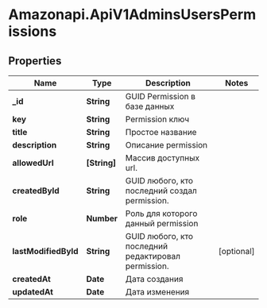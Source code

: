 # Amazonapi.ApiV1AdminsUsersPermissions

## Properties

Name | Type | Description | Notes
------------ | ------------- | ------------- | -------------
**_id** | **String** | GUID Permission в базе данных | 
**key** | **String** | Permission ключ | 
**title** | **String** | Простое название | 
**description** | **String** | Описание permission | 
**allowedUrl** | **[String]** | Массив доступных url. | 
**createdById** | **String** | GUID любого, кто последний создал permission. | 
**role** | **Number** | Роль для которого данный permission | 
**lastModifiedById** | **String** | GUID любого, кто последний редактировал permission. | [optional] 
**createdAt** | **Date** | Дата создания | 
**updatedAt** | **Date** | Дата изменения | 


